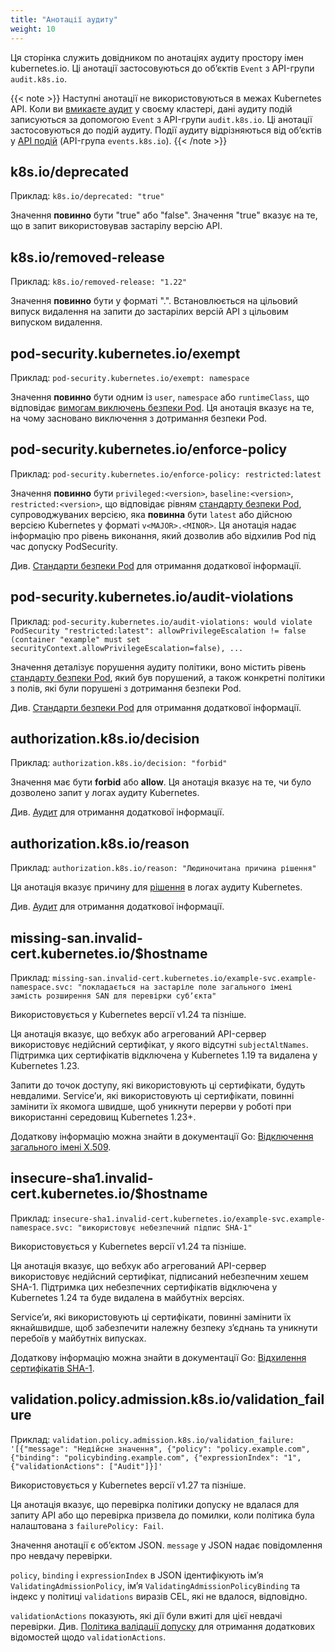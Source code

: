 ```yaml
---
title: "Анотації аудиту"
weight: 10
---
```


<!-- overview -->

Ця сторінка служить довідником по анотаціях аудиту простору імен kubernetes.io. Ці анотації застосовуються до обʼєктів `Event` з API-групи `audit.k8s.io`.

{{< note >}}
Наступні анотації не використовуються в межах Kubernetes API. Коли ви [вмикаєте аудит](/uk/docs/tasks/debug/debug-cluster/audit/) у своєму кластері, дані аудиту подій записуються за допомогою `Event` з API-групи `audit.k8s.io`. Ці анотації застосовуються до подій аудиту. Події аудиту відрізняються від обʼєктів у [API подій](/uk/docs/reference/kubernetes-api/cluster-resources/event-v1/) (API-група `events.k8s.io`).
{{< /note >}}

<!-- body -->

## k8s.io/deprecated

Приклад: `k8s.io/deprecated: "true"`

Значення **повинно** бути "true" або "false". Значення "true" вказує на те, що в запит використовував застарілу версію API.

## k8s.io/removed-release

Приклад: `k8s.io/removed-release: "1.22"`

Значення **повинно** бути у форматі "<major>.<minor>". Встановлюється на цільовий випуск видалення на запити до застарілих версій API з цільовим випуском видалення.

## pod-security.kubernetes.io/exempt

Приклад: `pod-security.kubernetes.io/exempt: namespace`

Значення **повинно** бути одним із `user`, `namespace` або `runtimeClass`, що відповідає [вимогам виключень безпеки Pod](/uk/docs/concepts/security/pod-security-admission/#exemptions). Ця анотація вказує на те, на чому засновано виключення з дотримання безпеки Pod.

## pod-security.kubernetes.io/enforce-policy

Приклад: `pod-security.kubernetes.io/enforce-policy: restricted:latest`

Значення **повинно** бути `privileged:<version>`, `baseline:<version>`,
`restricted:<version>`, що відповідає рівням [стандарту безпеки Pod](/uk/docs/concepts/security/pod-security-standards), супроводжуваних версією, яка **повинна** бути `latest` або дійсною версією Kubernetes у форматі `v<MAJOR>.<MINOR>`. Ця анотація надає інформацію про рівень виконання, який дозволив або відхилив Pod під час допуску PodSecurity.

Див. [Стандарти безпеки Pod](/uk/docs/concepts/security/pod-security-standards/) для отримання додаткової інформації.

## pod-security.kubernetes.io/audit-violations

Приклад:  `pod-security.kubernetes.io/audit-violations: would violate
PodSecurity "restricted:latest": allowPrivilegeEscalation != false (container "example" must set securityContext.allowPrivilegeEscalation=false), ...`

Значення деталізує порушення аудиту політики, воно містить рівень [стандарту безпеки Pod](/uk/docs/concepts/security/pod-security-standards/), який був порушений, а також конкретні політики з полів, які були порушені з дотримання безпеки Pod.

Див. [Стандарти безпеки Pod](/uk/docs/concepts/security/pod-security-standards/) для отримання додаткової інформації.

## authorization.k8s.io/decision

Приклад: `authorization.k8s.io/decision: "forbid"`

Значення має бути **forbid** або **allow**. Ця анотація вказує на те, чи було дозволено запит у логах аудиту Kubernetes.

Див. [Аудит](/uk/docs/tasks/debug/debug-cluster/audit/) для отримання додаткової інформації.

## authorization.k8s.io/reason

Приклад: `authorization.k8s.io/reason: "Людиночитана причина рішення"`

Ця анотація вказує причину для [рішення](#authorization-k8s-io-decision) в логах аудиту Kubernetes.

Див. [Аудит](/uk/docs/tasks/debug/debug-cluster/audit/) для отримання додаткової інформації.

## missing-san.invalid-cert.kubernetes.io/$hostname

Приклад: `missing-san.invalid-cert.kubernetes.io/example-svc.example-namespace.svc: "покладається на застаріле поле загального імені замість розширення SAN для перевірки субʼєкта"`

Використовується у Kubernetes версії v1.24 та пізніше.

Ця анотація вказує, що вебхук або агрегований API-сервер використовує недійсний сертифікат, у якого відсутні `subjectAltNames`. Підтримка цих сертифікатів відключена у Kubernetes 1.19 та видалена у Kubernetes 1.23.

Запити до точок доступу, які використовують ці сертифікати, будуть невдалими. Serviceʼи, які використовують ці сертифікати, повинні замінити їх якомога швидше, щоб уникнути перерви у роботі при використанні середовищ Kubernetes 1.23+.

Додаткову інформацію можна знайти в документації Go: [Відключення загального імені X.509](https://go.dev/doc/go1.15#commonname).

## insecure-sha1.invalid-cert.kubernetes.io/$hostname

Приклад: `insecure-sha1.invalid-cert.kubernetes.io/example-svc.example-namespace.svc: "використовує небезпечний підпис SHA-1"`

Використовується у Kubernetes версії v1.24 та пізніше.

Ця анотація вказує, що вебхук або агрегований API-сервер використовує недійсний сертифікат, підписаний небезпечним хешем SHA-1. Підтримка цих небезпечних сертифікатів відключена у Kubernetes 1.24 та буде видалена в майбутніх версіях.

Serviceʼи, які використовують ці сертифікати, повинні замінити їх якнайшвидше, щоб забезпечити належну безпеку зʼєднань та уникнути перебоїв у майбутніх випусках.

Додаткову інформацію можна знайти в документації Go: [Відхилення сертифікатів SHA-1](https://go.dev/doc/go1.18#sha1).

## validation.policy.admission.k8s.io/validation_failure

Приклад: `validation.policy.admission.k8s.io/validation_failure: '[{"message": "Недійсне значення", {"policy": "policy.example.com", {"binding": "policybinding.example.com", {"expressionIndex": "1", {"validationActions": ["Audit"]}]'`

Використовується у Kubernetes версії v1.27 та пізніше.

Ця анотація вказує, що перевірка політики допуску не вдалася для запиту API або що перевірка призвела до помилки, коли політика була налаштована з `failurePolicy: Fail`.

Значення анотації є обʼєктом JSON. `message` у JSON надає повідомлення про невдачу перевірки.

`policy`, `binding` і `expressionIndex` в JSON ідентифікують імʼя `ValidatingAdmissionPolicy`, імʼя `ValidatingAdmissionPolicyBinding` та індекс у політиці `validations` виразів CEL, які не вдалося, відповідно.

`validationActions` показують, які дії були вжиті для цієї невдачі перевірки. Див. [Політика валідації допуску](/uk/docs/reference/access-authn-authz/validating-admission-policy/) для отримання додаткових відомостей щодо `validationActions`.
